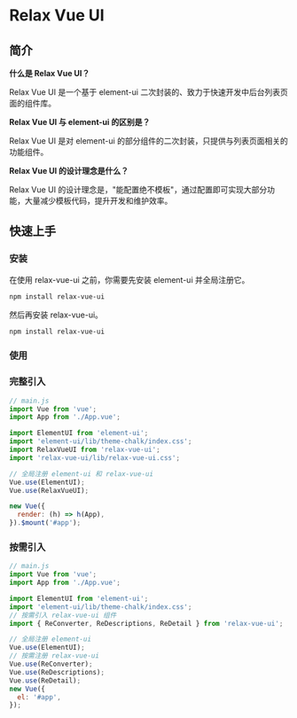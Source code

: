 # Relax Vue UI

## 简介

**什么是 Relax Vue UI？**

Relax Vue UI 是一个基于 element-ui 二次封装的、致力于快速开发中后台列表页面的组件库。

**Relax Vue UI 与 element-ui 的区别是？**

Relax Vue UI 是对 element-ui 的部分组件的二次封装，只提供与列表页面相关的功能组件。

**Relax Vue UI 的设计理念是什么？**

Relax Vue UI 的设计理念是，"能配置绝不模板"，通过配置即可实现大部分功能，大量减少模板代码，提升开发和维护效率。

## 快速上手

### 安装

在使用 relax-vue-ui 之前，你需要先安装 element-ui 并全局注册它。

```bash
npm install relax-vue-ui
```

然后再安装 relax-vue-ui。

```bash
npm install relax-vue-ui
```

### 使用

### 完整引入

```javascript
// main.js
import Vue from 'vue';
import App from './App.vue';

import ElementUI from 'element-ui';
import 'element-ui/lib/theme-chalk/index.css';
import RelaxVueUI from 'relax-vue-ui';
import 'relax-vue-ui/lib/relax-vue-ui.css';

// 全局注册 element-ui 和 relax-vue-ui
Vue.use(ElementUI);
Vue.use(RelaxVueUI);

new Vue({
  render: (h) => h(App),
}).$mount('#app');
```

### 按需引入

```javascript
// main.js
import Vue from 'vue';
import App from './App.vue';

import ElementUI from 'element-ui';
import 'element-ui/lib/theme-chalk/index.css';
// 按需引入 relax-vue-ui 组件
import { ReConverter, ReDescriptions, ReDetail } from 'relax-vue-ui';

// 全局注册 element-ui
Vue.use(ElementUI);
// 按需注册 relax-vue-ui
Vue.use(ReConverter);
Vue.use(ReDescriptions);
Vue.use(ReDetail);
new Vue({
  el: '#app',
});
```
